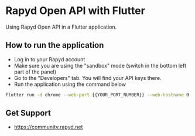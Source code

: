 # Rapyd Open API with Flutter

Using Rapyd Open API in a Flutter application.

## How to run the application
- Log in to your Rapyd account
- Make sure you are using the "sandbox" mode (switch in the bottom left part of the panel)
- Go to the "Developers" tab. You will find your API keys there.
- Run the application using the command below

```bash
flutter run -d chrome --web-port {{YOUR_PORT_NUMBER}} --web-hostname 0.0.0.0 --web-browser-flag "--disable-web-security"
```

## Get Support 
- https://community.rapyd.net 
